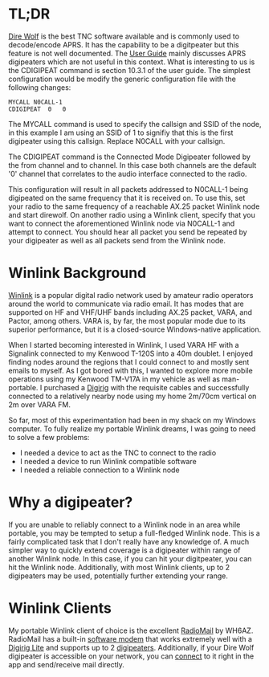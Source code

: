 # TL;DR
[Dire Wolf](https://github.com/wb2osz/direwolf) is the best TNC software available and is commonly used to decode/encode APRS. It has the capability to be a digitpeater but this feature is not well documented. The [User Guide](https://github.com/wb2osz/direwolf/blob/dev/doc/User-Guide.pdf) mainly discusses APRS digipeaters which are not useful in this context. What is interesting to us is the CDIGIPEAT command is section 10.3.1 of the user guide. The simplest configuration would be modify the generic configuration file with the following changes:
```
MYCALL N0CALL-1
CDIGIPEAT  0   0
```
The MYCALL command is used to specify the callsign and SSID of the node, in this example I am using an SSID of 1 to signifiy that this is the first digipeater using this callsign. Replace N0CALL with your callsign.

The CDIGIPEAT command is the Connected Mode Digipeater followed by the from channel and to channel. In this case both channels are the default '0' channel that correlates to the audio interface connected to the radio.

This configuration will result in all packets addressed to N0CALL-1 being digipeated on the same frequency that it is received on. To use this, set your radio to the same frequency of a reachable AX.25 packet Winlink node and start direwolf. On another radio using a Winlink client, specify that you want to connect the aforementioned Winlink node via N0CALL-1 and attempt to connect. You should hear all packet you send be repeated by your digipeater as well as all packets send from the Winlink node.

# Winlink Background
[Winlink](https://winlink.org/) is a popular digital radio network used by amateur radio operators around the world to communicate via radio email. It has modes that are supported on HF and VHF/UHF bands including AX.25 packet, VARA, and Pactor, among others. VARA is, by far, the most popular mode due to its superior performance, but it is a closed-source Windows-native application.

When I started becoming interested in Winlink, I used VARA HF with a Signalink connected to my Kenwood T-120S into a 40m doublet. I enjoyed finding nodes around the regions that I could connect to and mostly sent emails to myself. As I got bored with this, I wanted to explore more mobile operations using my Kenwood TM-V17A in my vehicle as well as man-portable. I purchased a [Digirig](https://digirig.net/) with the requisite cables and successfully connected to a relatively nearby node using my home 2m/70cm vertical on 2m over VARA FM. 

So far, most of this experimentation had been in my shack on my Windows computer. To fully realize my portable Winlink dreams, I was going to need to solve a few problems:
- I needed a device to act as the TNC to connect to the radio
- I needed a device to run Winlink compatible software
- I needed a reliable connection to a Winlink node

# Why a digipeater?
If you are unable to reliably connect to a Winlink node in an area while portable, you may be tempted to setup a full-fledged Winlink node. This is a fairly complicated task that I don't really have any knowledge of. A much simpler way to quickly extend coverage is a digipeater within range of another Winlink node. In this case, if you can hit your digitpeater, you can hit the Winlink node. Additionally, with most Winlink clients, up to 2 digipeaters may be used, potentially further extending your range.

# Winlink Clients
My portable Winlink client of choice is the excellent [RadioMail](https://radiomail.app/) by WH6AZ. RadioMail has a built-in [software modem](https://radiomail.app/help/packet#softmodem) that works extremely well with a [Digirig Lite](https://digirig.net/digirig-lite-setup-manual/) and supports up to 2 [digipeaters](https://radiomail.app/help/packet#digipeater). Additionally, if your Dire Wolf digipeater is accessible on your network, you can [connect](https://radiomail.app/help/packet#direwolf) to it right in the app and send/receive mail directly.
